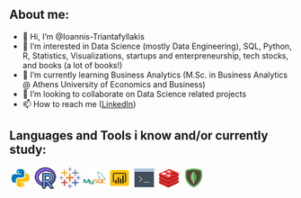 ## About me:

- 👋 Hi, I’m @Ioannis-Triantafyllakis
- 👀 I’m interested in Data Science (mostly Data Engineering), SQL, Python, R, Statistics, Visualizations, startups and enterpreneurship, tech stocks, and books (a lot of books!)
- 🌱 I’m currently learning Business Analytics (M.Sc. in Business Analytics @ Athens University of Economics and Business)
- 💞️ I’m looking to collaborate on Data Science related projects
- 📫 How to reach me ([LinkedIn](https://www.linkedin.com/in/john-triantafyllakis-a9761b163/))

<!---
Ioannis-Triantafyllakis/Ioannis-Triantafyllakis is a ✨ special ✨ repository because its `README.md` (this file) appears on your GitHub profile.
You can click the Preview link to take a look at your changes.
--->

## Languages and Tools i know and/or currently study:

  <img src='https://github.com/nicktsekas/test/blob/main/icons8-python-48.png' alt='python' height='40'>     <img src='https://github.com/nicktsekas/test/blob/main/icons8-r-64.png' alt='r' height='40'>   <img src='https://github.com/nicktsekas/test/blob/main/icons8-tableau-software-48.png' alt='tableau' height='40'>  <img src='https://github.com/Ioannis-Triantafyllakis/Ioannis-Triantafyllakis/blob/main/icons8-mysql-logo-480.png' alt='Redis' height='40'>      <img src='https://github.com/nicktsekas/test/blob/main/icons8-power-bi-48.png' alt='powerbi' height='40'>          <img src='https://github.com/nicktsekas/test/blob/main/icons8-console-40.png' alt='bash' height='40'> <img src='https://github.com/Ioannis-Triantafyllakis/Ioannis-Triantafyllakis/blob/main/icons8-redis-48.png' alt='Redis' height='40'>    <img src='https://github.com/Ioannis-Triantafyllakis/Ioannis-Triantafyllakis/blob/main/icons8-mongodb-480.png' alt='MongoDB' height='40'>    

 
